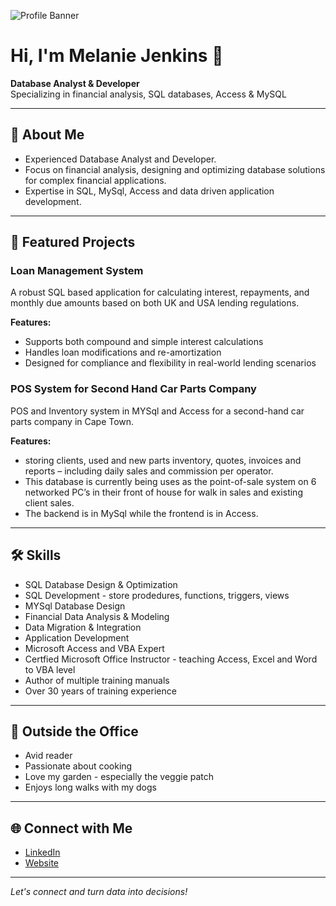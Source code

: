 ![Profile Banner](https://avatars.githubusercontent.com/u/USERNAME?v=4)

# Hi, I'm Melanie Jenkins 👋

**Database Analyst & Developer**  
Specializing in financial analysis, SQL databases, Access & MySQL

---

## 💼 About Me

- Experienced Database Analyst and Developer.
- Focus on financial analysis, designing and optimizing database solutions for complex financial applications.
- Expertise in SQL, MySql, Access and data driven application development.

---

## 🚀 Featured Projects

### Loan Management System  
A robust SQL based application for calculating interest, repayments, and monthly due amounts based on both UK and USA lending regulations.  

**Features:**
- Supports both compound and simple interest calculations
- Handles loan modifications and re-amortization
- Designed for compliance and flexibility in real-world lending scenarios


### POS System for Second Hand Car Parts Company
POS and Inventory system in MYSql and Access for a second-hand car parts company in Cape Town.

**Features:**
- storing clients, used and new parts inventory, quotes, invoices and reports – including daily sales and commission per operator.
- This database is currently being uses as the point-of-sale system on 6 networked PC’s in their front of house for walk in sales and existing client sales.
- The backend is in MySql while the frontend is in Access.
---

## 🛠️ Skills

- SQL Database Design & Optimization
- SQL Development - store prodedures, functions, triggers, views 
- MYSql Database Design 
- Financial Data Analysis & Modeling
- Data Migration & Integration
- Application Development
- Microsoft Access and VBA Expert
- Certfied Microsoft Office Instructor - teaching Access, Excel and Word to VBA level
- Author of multiple training manuals
- Over 30 years of training experience

---

## 🌱 Outside the Office

- Avid reader  
- Passionate about cooking
- Love my garden - especially the veggie patch
- Enjoys long walks with my dogs

---

## 🌐 Connect with Me

- [LinkedIn](https://www.linkedin.com/in/melanie-jenkins-5aa64b9/)
- [Website](https://f1solutions.co.za)

---

*Let's connect and turn data into decisions!*

